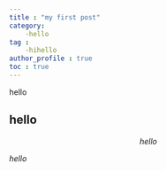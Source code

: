 ```yaml
---
title : "my first post"
category:
    -hello
tag :
    -hihello
author_profile : true
toc : true
---
```

<!-- 저 공간에 변수 관리함 -->
hello

## hello

$$hello$$

$hello$